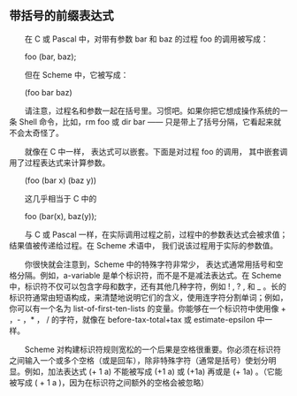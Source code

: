 ## 带括号的前缀表达式

&ensp;&ensp;&ensp;&ensp;在 C 或 Pascal 中，对带有参数 bar 和 baz 的过程 foo 的调用被写成：

&ensp;&ensp;&ensp;&ensp;foo (bar, baz);

&ensp;&ensp;&ensp;&ensp;但在 Scheme 中，它被写成：

&ensp;&ensp;&ensp;&ensp;(foo bar baz)

&ensp;&ensp;&ensp;&ensp;请注意，过程名和参数一起在括号里。习惯吧。如果你把它想成操作系统的一条 Shell 命令，比如，rm foo 或 dir bar —— 只是带上了括号分隔，它看起来就不会太奇怪了。

&ensp;&ensp;&ensp;&ensp;就像在 C 中一样， 表达式可以嵌套。下面是对过程 foo 的调用， 其中嵌套调用了过程表达式来计算参数。

&ensp;&ensp;&ensp;&ensp;(foo (bar x) (baz y))

&ensp;&ensp;&ensp;&ensp;这几乎相当于 C 中的

&ensp;&ensp;&ensp;&ensp;foo (bar(x), baz(y));

&ensp;&ensp;&ensp;&ensp;与 C 或 Pascal 一样，在实际调用过程之前，过程中的参数表达式会被求值；结果值被传递给过程。在 Scheme 术语中， 我们说该过程用于实际的参数值。

&ensp;&ensp;&ensp;&ensp;你很快就会注意到，Scheme 中的特殊字符非常少， 表达式通常用括号和空格分隔。例如，a-variable 是单个标识符，而不是不是减法表达式。在 Scheme 中，标识符不仅可以包含字母和数字，还有其他几种字符，例如 ! , ? , 和 _ 。长的标识符通常由短语构成，来清楚地说明它们的含义，使用连字符分割单词；例如，你可以有一个名为 list-of-first-ten-lists 的变量。你能够在一个标识符中使用像 + ，- ，* ， / 的字符，就像在 before-tax-total+tax 或 estimate-epsilon 中一样。

&ensp;&ensp;&ensp;&ensp;Scheme 对构建标识符规则宽松的一个后果是空格很重要。你必须在标识符之间输入一个或多个空格（或是回车），除非特殊字符（通常是括号）使划分明显。例如，加法表达式 (+ 1 a) 不能被写成 (+1 a) 或 (+1a) 再或是 (+ 1a) 。（它能被写成 ( + 1 a  )，因为在标识符之间额外的空格会被忽略）
